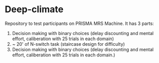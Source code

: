 # Deep-climate
Repository to test participants on PRISMA MRS Machine. 
It has 3 parts: 
1. Decision making with binary choices (delay discounting and mental effort, caliberation with 25 trials in each domain)
2. ~ 20' of N-switch task (staircase design for difficulty)
3. Decision making with binary choices (delay discounting and mental effort, caliberation with 25 trials in each domain.)
